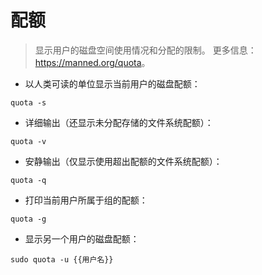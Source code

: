 # 配额

> 显示用户的磁盘空间使用情况和分配的限制。
> 更多信息：<https://manned.org/quota>。

- 以人类可读的单位显示当前用户的磁盘配额：

`quota -s`

- 详细输出（还显示未分配存储的文件系统配额）：

`quota -v`

- 安静输出（仅显示使用超出配额的文件系统配额）：

`quota -q`

- 打印当前用户所属于组的配额：

`quota -g`

- 显示另一个用户的磁盘配额：

`sudo quota -u {{用户名}}`